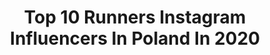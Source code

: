 ---
title: Top 10 Runners Instagram Influencers In Poland In 2020
description: >-
  Find top runners Instagram influencers in Poland in 2020. Most popular hashtags: #warsaw #quarantine #spring #travel.
platform: Instagram
profiles:
  - username: "ogonowska_maja"
    fullname: >-
      MUA & Beauty Vlogger
    location: "Poland"
    followers: 21943
    engagement: 587
    commentsToLikes: 0.043687
    id: ckaot496iubfs0i78nxkhs373
    verified: false
    hashtags: "#jajkazostaja, #ostrycien, #powro, #szko"
  - username: "olivia_funky_"
    fullname: >-
      Olivia Lubieniecka
    location: "Poland"
    followers: 5921
    engagement: 1052
    commentsToLikes: 0.052761
    id: ck13a11hjo38q0i199333oq86
    verified: false
    hashtags: "#travel, #balisunset, #miedzyseriami, #surfmagic"
  - username: "bojarmeow"
    fullname: >-
      Karolina Bojar
    location: "Poland"
    followers: 165736
    engagement: 779
    commentsToLikes: 0.008591
    id: ck0vvd9n3om4v0i19z6s4r4s9
    verified: true
    hashtags: "#dungarees, #makeup, #weekend, #myhon"
  - username: "jakub.pursa"
    fullname: >-
      Jakub Pursa
    location: "Poland"
    followers: 10881
    engagement: 710
    commentsToLikes: 0.069317
    id: ck8t5yo1sboma0j78rorrwdel
    verified: false
    hashtags: "#pytaniena, #telewizja, #zmiananalepsze, #dance"
  - username: "kasia_runtheworld"
    fullname: >-
      Run The World
    location: "Poland"
    followers: 19205
    engagement: 486
    commentsToLikes: 0.026282
    id: ck55o5s437oqv0i114cjpr6fr
    verified: false
    hashtags: "#runners, #aprzednami, #coreczkamamusi, #thule"
  - username: "from_r_with_love"
    fullname: >-
      Renata
    location: "Poland"
    followers: 3408
    engagement: 1359
    commentsToLikes: 0.174193
    id: ck6tzwdcec9j30j71qb7fow0p
    verified: false
    hashtags: "#alfahidi, #rooftop, #lovelondon, #souk"
  - username: "dominika.bacmaga"
    fullname: >-
      Dominika Baćmaga
    location: "Poland"
    followers: 25210
    engagement: 694
    commentsToLikes: 0.009290
    id: ck0tu923764w10i19ryqwdo1g
    verified: false
    hashtags: "#kawa, #zakochani, #aparacistka, #trenerhit"
  - username: "emi.run4fun"
    fullname: >-
      Emilia Kuźmiak
    location: "Poland"
    followers: 4620
    engagement: 1846
    commentsToLikes: 0.031825
    id: ckaoqzjovl28h0i78t8ycskc5
    verified: false
    hashtags: "#novablast, #bobironman, #xlanderxrun, #thuleglide"
  - username: "more_everyday_susan"
    fullname: >-
      ASICS FrontRunner Poland 🇵🇱
    location: "Poland"
    followers: 9157
    engagement: 555
    commentsToLikes: 0.035263
    id: ck0u8ya5z8jvd0i196pebmj3r
    verified: false
    hashtags: "#kitchen, #trolltunga, #norway, #keepmoving"
  - username: "mateusz_chajdas"
    fullname: >-
      Mateusz Chajdas-WcieniuGór
    location: "Poland"
    followers: 2307
    engagement: 2187
    commentsToLikes: 0.013812
    id: ck9wfvr3aqpdm0j782xfn7fhy
    verified: false
    hashtags: "#salomonrunning, #beskidomaniacy, #trening, #timetoplay"
---